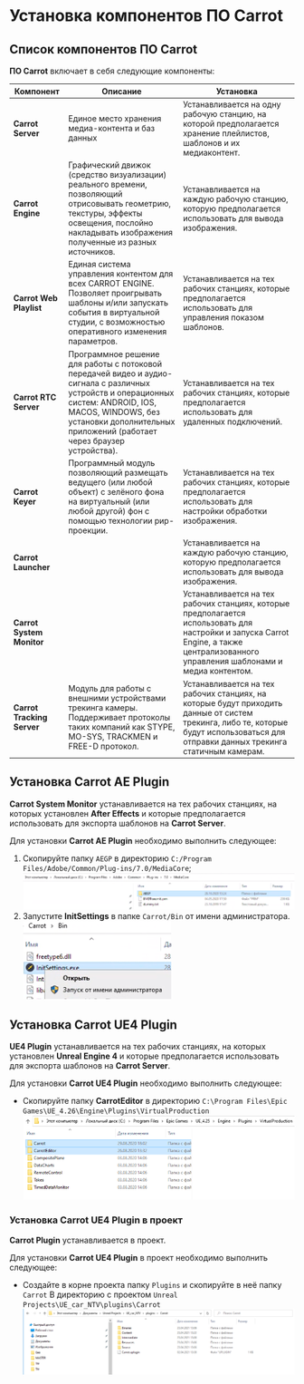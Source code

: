 ﻿# Установка компонентов ПО Carrot

## Список компонентов ПО Carrot

**ПО Carrot** включает в себя следующие компоненты:

| Компонент                  | Описание                                                                                                                                                                                                                           | Установка                                                                                                                                                                             |
| -------------------------- | ---------------------------------------------------------------------------------------------------------------------------------------------------------------------------------------------------------------------------------- | ------------------------------------------------------------------------------------------------------------------------------------------------------------------------------------- |
| **Carrot Server**          | Единое место хранения медиа-контента и баз данных                                                                                                                                                                                  | Устанавливается на одну рабочую станцию, на которой предполагается хранение плейлистов, шаблонов и их медиаконтент.                                                                   |
| **Carrot Engine**          | Графический движок (cредство визуализации) реального времени, позволяющий отрисовывать геометрию, текстуры, эффекты освещения, послойно накладывать изображения полученные из разных источников.                                   | Устанавливается на каждую рабочую станцию, которую предполагается использовать для вывода изображения.                                                                                |
| **Carrot Web Playlist**    | Единая система управления контентом для всех CARROT ENGINE. Позволяет проигрывать шаблоны и/или запускать события в виртуальной студии, с возможностью оперативного изменения параметров.                                          | Устанавливается на тех рабочих станциях, которые предполагается использовать для управления показом шаблонов.                                                                         |
| **Carrot RTC Server**      | Программное решение для работы с потоковой передачей видео и аудио-сигнала с различных устройств и операционных систем: ANDROID, IOS, MACOS, WINDOWS, без установки дополнительных приложений (работает через браузер устройства). | Устанавливается на тех рабочих станциях, которые предполагается использовать для удаленных подключений.                                                                               |
| **Carrot Keyer**           | Программный модуль позволяющий размещать ведущего (или любой объект) с зелёного фона на виртуальный (или любой другой) фон с помощью технологии рир-проекции.                                                                      | Устанавливается на тех рабочих станциях, которые предполагается использовать для настройки обработки изображения.                                                                     |
| **Carrot Launcher**        |                                                                                                                                                                                                                                    | Устанавливается на каждую рабочую станцию, которую предполагается использовать для вывода изображения.                                                                                |
| **Carrot System Monitor**  |                                                                                                                                                                                                                                    | Устанавливается на тех рабочих станциях, которые предполагается использовать для настройки и запуска Carrot Engine, а также централизованного управления шаблонами и медиа контентом. |
| **Carrot Tracking Server** | Модуль для работы с внешними устройствами трекинга камеры. Поддерживает протоколы таких компаний как STYPE, MO-SYS, TRACKMEN и FREE-D протокол.                                                                                    | Устанавливается на тех рабочих станциях, на которые будут приходить данные от систем трекинга, либо те, которые будут использоваться для отправки данных трекинга статичным камерам.  |

## Установка Carrot AE Plugin

**Carrot System Monitor** устанавливается на тех рабочих станциях, на которых установлен **After Effects** и которые предполагается использовать для экспорта шаблонов на **Carrot Server**.

Для установки **Carrot AE Plugin** необходимо выполнить следующее:

1. Скопируйте папку `AEGP` в директорию `C:/Program Files/Adobe/Common/Plug-ins/7.0/MediaCore`;
   <br/> ![AEGP path](images/image129.png)
1. Запустите **InitSettings** в папке `Carrot/Bin` от имени администратора.
   <br/> ![run admin](images/image54.png)

## Установка Carrot UE4 Plugin

**UE4 Plugin** устанавливается на тех рабочих станциях, на которых установлен **Unreal Engine 4** и которые предполагается использовать для экспорта шаблонов на **Carrot Server**.

Для установки **Carrot UE4 Plugin** необходимо выполнить следующее:

- Скопируйте папку **CarrotEditor** в директорию `C:\Program Files\Epic Games\UE_4.26\Engine\Plugins\VirtualProduction`
  <br/> ![UE Plugin](images/image78.png)

### Установка Carrot UE4 Plugin в проект

**Carrot Plugin** устанавливается в проект.

Для установки **Carrot UE4 Plugin** в проект необходимо выполнить следующее:

- Создайте в корне проекта папку `Plugins` и скопируйте в неё папку `Carrot`
  В директорию с проектом `Unreal Projects\UE_car_NTV\plugins\Carrot`
  <br/> ![UE Plugin](images/image150.png)
